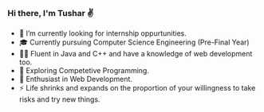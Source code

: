 ### Hi there, I'm Tushar ✌️



- 🔭 I’m currently looking for internship oppurtunities.
- 🎓 Currently pursuing Computer Science Engineering (Pre-Final Year)
- 👨‍💻 Fluent in Java and C++ and have a knowledge of web development too.
- 🔭 Exploring Competetive Programming.
- 🌱 Enthusiast in Web Development.
- ⚡ Life shrinks and expands on the proportion of your willingness to take risks and try new things.
